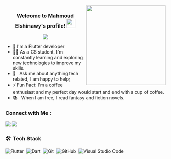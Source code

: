 
<img width="250" align="right" src="https://c.tenor.com/_DOBjnGspYAAAAAM/code-coding.gif">

<h3 align="center">
  Welcome to Mahmoud Elshinawy's profile!
  <img src="https://media.giphy.com/media/hvRJCLFzcasrR4ia7z/giphy.gif" width="28">
</h3>

<!-- Typing SVG by DenverCoder1 - https://github.com/DenverCoder1/readme-typing-svg -->
<p align="center">
  <a href="https://github.com/DenverCoder1/readme-typing-svg"><img src="https://readme-typing-svg.herokuapp.com/?lines=Mobile%20app%20developer;Always%20learning%20new%20things&font=Fira%20Code&center=true&width=440&height=45&color=f75c7e&vCenter=true&size=22"></a>
</p> 

- 🏢 I'm a Flutter developer
- 👨‍💻 As a CS student, I'm constantly learning and exploring new technologies to improve my skills.
- 💬 &nbsp; Ask me about anything tech related, I am happy to help;
- ⚡ Fun Fact: I'm a coffee enthusiast and my perfect day would start and end with a cup of coffee.
- 📚 &nbsp; When I am free, I read fantasy and fiction novels.


### Connect with Me :

<a href="https://www.linkedin.com/in/mahmoud-elshinawy-1a844131a/" target="_blank"><img src="https://img.shields.io/badge/-Mahmoud%20Elshinawy-0077B5?style=for-the-badge&logo=Linkedin&logoColor=white"/></a>
<a href="https://x.com/Mahmoud252200" target="_blank"><img src="https://img.shields.io/badge/-Mahmoud%20Elshinawy-0077B5?style=for-the-badge&logo=X&logoColor=white"/></a>


### 🛠 &nbsp;Tech Stack
![Flutter](https://img.shields.io/badge/-Flutter-05122A?style=flat&logo=Flutter&logoColor=1572B6)&nbsp;
![Dart](https://img.shields.io/badge/-Dart-05122A?style=flat&logo=Dart&logoColor=563D7C)&nbsp;
![Git](https://img.shields.io/badge/-Git-05122A?style=flat&logo=git)&nbsp;
![GitHub](https://img.shields.io/badge/-GitHub-05122A?style=flat&logo=github)&nbsp;
![Visual Studio Code](https://img.shields.io/badge/-Visual%20Studio%20Code-05122A?style=flat&logo=visual-studio-code&logoColor=007ACC)&nbsp;




